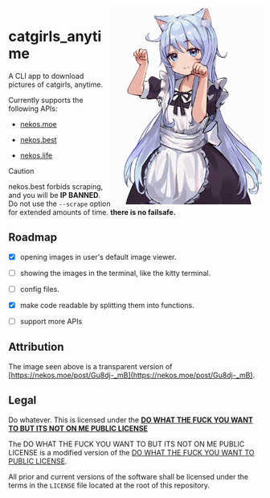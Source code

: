 <img src="img/meow.png" align="right" width="300">

# catgirls_anytime

A CLI app to download pictures of catgirls, anytime.

Currently supports the following APIs:

- [nekos.moe](https://nekos.moe)

- [nekos.best](https://nekos.best)

- [nekos.life](https://nekos.life)

> [!CAUTION]
> nekos.best forbids scraping, and you will be **IP BANNED**. Do not use the `--scrape` option for extended amounts of time. **there is no failsafe.**

## Roadmap

- [x] opening images in user's default image viewer.

- [ ] showing the images in the terminal, like the kitty terminal.

- [ ] config files.

- [x] make code readable by splitting them into functions.

- [ ] support more APIs

## Attribution

The image seen above is a transparent version of [https://nekos.moe/post/Gu8dj-_mB](https://nekos.moe/post/Gu8dj-_mB).

## Legal

Do whatever. This is licensed under the **[DO WHAT THE FUCK YOU WANT TO BUT ITS NOT ON ME PUBLIC LICENSE](./LICENSE)**

The DO WHAT THE FUCK YOU WANT TO BUT ITS NOT ON ME PUBLIC LICENSE is a modified version of the [DO WHAT THE FUCK YOU WANT TO PUBLIC LICENSE](http://wtfpl.net).

All prior and current versions of the software shall be licensed under the terms in the `LICENSE` file located at the root of this repository.

